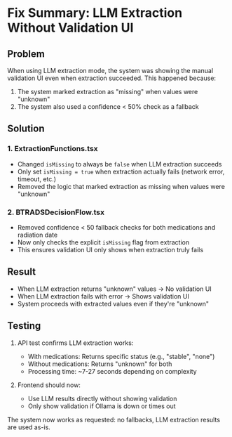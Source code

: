 # Fix Summary: LLM Extraction Without Validation UI

## Problem
When using LLM extraction mode, the system was showing the manual validation UI even when extraction succeeded. This happened because:
1. The system marked extraction as "missing" when values were "unknown"
2. The system also used a confidence < 50% check as a fallback

## Solution

### 1. ExtractionFunctions.tsx
- Changed `isMissing` to always be `false` when LLM extraction succeeds
- Only set `isMissing = true` when extraction actually fails (network error, timeout, etc.)
- Removed the logic that marked extraction as missing when values were "unknown"

### 2. BTRADSDecisionFlow.tsx  
- Removed confidence < 50 fallback checks for both medications and radiation date
- Now only checks the explicit `isMissing` flag from extraction
- This ensures validation UI only shows when extraction truly fails

## Result
- When LLM extraction returns "unknown" values → No validation UI
- When LLM extraction fails with error → Shows validation UI
- System proceeds with extracted values even if they're "unknown"

## Testing
1. API test confirms LLM extraction works:
   - With medications: Returns specific status (e.g., "stable", "none")
   - Without medications: Returns "unknown" for both
   - Processing time: ~7-27 seconds depending on complexity

2. Frontend should now:
   - Use LLM results directly without showing validation
   - Only show validation if Ollama is down or times out

The system now works as requested: no fallbacks, LLM extraction results are used as-is.